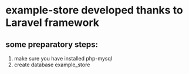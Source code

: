 # example-store developed thanks to Laravel framework

## some preparatory steps:
1. make sure you have installed php-mysql
2. create database example_store
